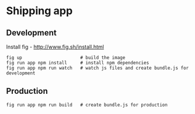 # Shipping app

## Development

Install fig - http://www.fig.sh/install.html

    fig up                      # build the image
    fig run app npm install     # install npm dependencies
    fig run app npm run watch   # watch js files and create bundle.js for development


## Production

    fig run app npm run build   # create bundle.js for production
